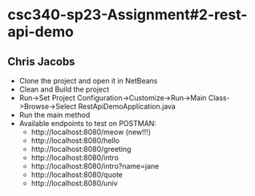 # csc340-sp23-Assignment#2-rest-api-demo

## Chris Jacobs

- Clone the project and open it in NetBeans
- Clean and Build the project
- Run->Set Project Configuration->Customize->Run->Main Class->Browse->Select RestApiDemoApplication.java
- Run the main method
- Available endpoints to test on POSTMAN:
  * http://localhost:8080/meow     (new!!!)
  * http://localhost:8080/hello
  * http://localhost:8080/greeting
  * http://localhost:8080/intro
  * http://localhost:8080/intro?name=jane
  * http://localhost:8080/quote
  * http://localhost:8080/univ
